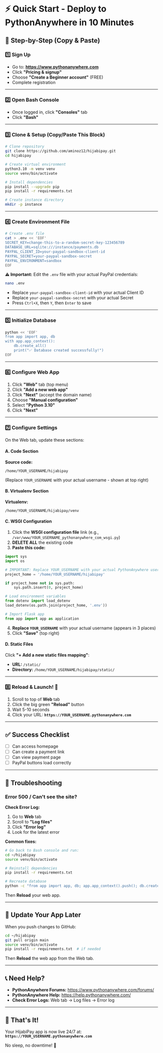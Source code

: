 # ⚡ Quick Start - Deploy to PythonAnywhere in 10 Minutes

## 🎯 Step-by-Step (Copy & Paste)

### 1️⃣ Sign Up
- Go to: **https://www.pythonanywhere.com**
- Click **"Pricing & signup"**
- Choose **"Create a Beginner account"** (FREE)
- Complete registration

---

### 2️⃣ Open Bash Console
- Once logged in, click **"Consoles"** tab
- Click **"Bash"**

---

### 3️⃣ Clone & Setup (Copy/Paste This Block)

```bash
# Clone repository
git clone https://github.com/aminoz12/hijabipay.git
cd hijabipay

# Create virtual environment
python3.10 -m venv venv
source venv/bin/activate

# Install dependencies
pip install --upgrade pip
pip install -r requirements.txt

# Create instance directory
mkdir -p instance
```

---

### 4️⃣ Create Environment File

```bash
# Create .env file
cat > .env << 'EOF'
SECRET_KEY=change-this-to-a-random-secret-key-123456789
DATABASE_URL=sqlite:///instance/payments.db
PAYPAL_CLIENT_ID=your-paypal-sandbox-client-id
PAYPAL_SECRET=your-paypal-sandbox-secret
PAYPAL_ENVIRONMENT=sandbox
EOF
```

**⚠️ Important:** Edit the `.env` file with your actual PayPal credentials:
```bash
nano .env
```
- Replace `your-paypal-sandbox-client-id` with your actual Client ID
- Replace `your-paypal-sandbox-secret` with your actual Secret
- Press `Ctrl+X`, then `Y`, then `Enter` to save

---

### 5️⃣ Initialize Database

```bash
python << 'EOF'
from app import app, db
with app.app_context():
    db.create_all()
    print("✅ Database created successfully!")
EOF
```

---

### 6️⃣ Configure Web App

1. Click **"Web"** tab (top menu)
2. Click **"Add a new web app"**
3. Click **"Next"** (accept the domain name)
4. Choose **"Manual configuration"**
5. Select **"Python 3.10"**
6. Click **"Next"**

---

### 7️⃣ Configure Settings

On the Web tab, update these sections:

#### A. Code Section
**Source code:** 
```
/home/YOUR_USERNAME/hijabipay
```
(Replace `YOUR_USERNAME` with your actual username - shown at top right)

#### B. Virtualenv Section
**Virtualenv:**
```
/home/YOUR_USERNAME/hijabipay/venv
```

#### C. WSGI Configuration
1. Click the **WSGI configuration file** link (e.g., `/var/www/YOUR_USERNAME_pythonanywhere_com_wsgi.py`)
2. **DELETE ALL** the existing code
3. **Paste this code:**

```python
import sys
import os

# IMPORTANT: Replace YOUR_USERNAME with your actual PythonAnywhere username!
project_home = '/home/YOUR_USERNAME/hijabipay'

if project_home not in sys.path:
    sys.path.insert(0, project_home)

# Load environment variables
from dotenv import load_dotenv
load_dotenv(os.path.join(project_home, '.env'))

# Import Flask app
from app import app as application
```

4. **Replace `YOUR_USERNAME`** with your actual username (appears in 3 places)
5. Click **"Save"** (top right)

#### D. Static Files
Click **"+ Add a new static files mapping"**:
- **URL:** `/static/`
- **Directory:** `/home/YOUR_USERNAME/hijabipay/static/`

---

### 8️⃣ Reload & Launch! 🚀

1. Scroll to top of **Web** tab
2. Click the big green **"Reload"** button
3. Wait 5-10 seconds
4. Click your URL: **`https://YOUR_USERNAME.pythonanywhere.com`**

---

## ✅ Success Checklist

- [ ] Can access homepage
- [ ] Can create a payment link
- [ ] Can view payment page
- [ ] PayPal buttons load correctly

---

## 🐛 Troubleshooting

### Error 500 / Can't see the site?

**Check Error Log:**
1. Go to **Web** tab
2. Scroll to **"Log files"**
3. Click **"Error log"**
4. Look for the latest error

**Common fixes:**

```bash
# Go back to Bash console and run:
cd ~/hijabipay
source venv/bin/activate

# Reinstall dependencies
pip install -r requirements.txt

# Recreate database
python -c "from app import app, db; app.app_context().push(); db.create_all()"
```

Then **Reload** your web app.

---

## 🔄 Update Your App Later

When you push changes to GitHub:

```bash
cd ~/hijabipay
git pull origin main
source venv/bin/activate
pip install -r requirements.txt  # if needed
```

Then **Reload** the web app from the Web tab.

---

## 📞 Need Help?

- **PythonAnywhere Forums:** https://www.pythonanywhere.com/forums/
- **PythonAnywhere Help:** https://help.pythonanywhere.com/
- **Check Error Logs:** Web tab → Log files → Error log

---

## 🎉 That's It!

Your HijabiPay app is now live 24/7 at:
**`https://YOUR_USERNAME.pythonanywhere.com`**

No sleep, no downtime! 🚀

